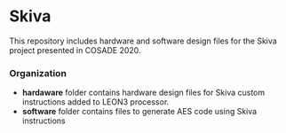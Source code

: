 # Skiva 


This repository includes hardware and software design files for the Skiva project presented in COSADE 2020. 

### Organization
* **hardaware** folder contains hardware design files for Skiva custom instructions added to LEON3 processor. 
* **software** folder contains files to generate AES code using Skiva instructions 

